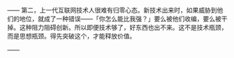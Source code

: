 ——
第二，上一代互联网技术人很难有归零心态。新技术出来时，如果威胁到他们的地位，就成了一种错误——「你怎么能比我强？」要么被他们收编，要么被干掉。这种阻力阻碍创新。所以即便技术够了，好东西也出不来。这不是技术瓶颈，而是思想瓶颈。得先突破这个，才能释放价值。

——

